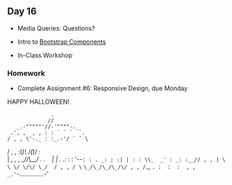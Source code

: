 ## Day 16

* Media Queries: Questions?

* Intro to [Bootstrap Components](https://getbootstrap.com/)

* In-Class Workshop


### Homework

* Complete Assignment #6: Responsive Design, due Monday


HAPPY HALLOWEEN!

                  .
                 //
       _.-"""""'//-'""""-._
     .', ,  , , : : ` ` `  `.
    / , , \'-._ : :_.-'/ ` ` \
   / , ,  :\(_)\  /(_)/ : ` ` \
  | , ,  ,  \__//\\__/ . . ` ` |
  | . .:_  : : '--`: : . _: ; :|
  | : : \\_  _' : _: :__// , , |
   \ ` ` \ \/ \/\/ \_/  / , , /
    \ ` ` \_/\_/\_/\_/\/ , , /
     `._ ` . :  :  :  , , _.'
        `-..............-'